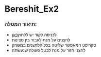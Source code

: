 # Bereshit_Ex2


  
  ### תיאור המטלה:
  * לכניסה לקוד יש ללחוץ[כאן](https://github.com/almogre02/Bereshit_Ex2/tree/main/Beresheet)
  * לחצנים על מנת לעבור בין סצינות
  * סקריפט המאפשר שליטה בכל הלחצנים במשחק
  * לחצני חזור על מנת לבטל פעולה שנעשתה
    
